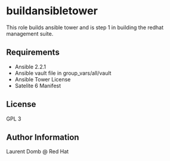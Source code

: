 buildansibletower
=========

This role builds ansible tower and is step 1 in building the redhat management suite.

Requirements
------------

- Ansible 2.2.1
- Ansible vault file in group_vars/all/vault
- Ansible Tower License
- Satelite 6 Manifest


License
-------

GPL 3

Author Information
------------------

Laurent Domb @ Red Hat
